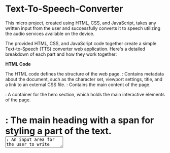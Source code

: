 # Text-To-Speech-Converter
This micro project, created using HTML, CSS, and JavaScript, takes any written input from the user and successfully converts it to speech utilizing the audio services available on the device.

The provided HTML, CSS, and JavaScript code together create a simple Text-to-Speech (TTS) converter web application. Here's a detailed breakdown of each part and how they work together:

**HTML Code**

The HTML code defines the structure of the web page.
    <head>:               Contains metadata about the document, such as the character set, viewport settings, title, and a link to an external CSS file.
    <body>:               Contains the main content of the page.
    <div class="hero">:   A container for the hero section, which holds the main interactive elements of the page.
    <h1>:                 The main heading with a span for styling a part of the text.
    <textarea>:           An input area for the user to write text.
    <div class="row">:    A container for the row elements.
    <select>:             A dropdown menu for selecting different voices.
    <button>:             A button that triggers the TTS functionality. It contains an image to visually indicate its purpose.


**CSS Code**

The CSS code styles the HTML elements, enhancing the visual presentation.
    Universal selector *:   Resets the margin and padding of all elements to 0, sets the font to 'Poppins', and ensures all elements follow the border-box box-sizing model.
    .hero:                  Styles the hero section to take full width and height, with a linear gradient background, center alignment, and white text color.
                            h1 and h1 span: Styles the main heading and its span.
    textarea:               Styles the text area input.
    textarea::placeholder:  Styles the placeholder text in the textarea.
    .row:                   Styles the row container.
    button:                 Styles the button.
    button img:             Styles the image inside the button.
    select:                 Styles the dropdown menu.


**JavaScript Code**

The JavaScript code handles the functionality of the TTS converter.
          let speech = new SpeechSynthesisUtterance();:                                        Creates a new instance of SpeechSynthesisUtterance, which represents the speech request.
          let voices = [];:                                                                    Initializes an empty array to hold the available voices.
          let voiceSelect = document.querySelector("select");:                                 Selects the dropdown menu element.
    Handling Voices
          window.speechSynthesis.onvoiceschanged:                                              An event handler that triggers when the list of available voices changes.
          voices = window.speechSynthesis.getVoices();:                                        Retrieves the available voices.
          speech.voice = voices[0];:                                                           Sets the initial voice to the first available voice.
          voices.forEach((voice, i) => (voiceSelect.options[i] = new Option(voice.name, i)));: Populates the dropdown menu with the available voices.
    Changing the Voice
          voiceSelect.addEventListener("change", () => { ... });:                              An event listener that changes the voice based on the user's selection from the dropdown menu.
          speech.voice = voices[voiceSelect.value];:                                           Updates the speech object's voice property with the selected voice.
    Handling Button Click
          document.querySelector("button").addEventListener("click", () => { ... });:          An event listener that triggers the speech synthesis when the button is clicked.
          speech.text = document.querySelector("textarea").value;:                             Sets the text to be spoken from the textarea's value.
          window.speechSynthesis.speak(speech);:                                               Initiates the speech synthesis with the set properties.


**Summary**

HTML: Structures the web page with a heading, a textarea for text input, a dropdown for voice selection, and a button to start the speech synthesis.
CSS: Styles the web page elements, making it visually appealing and user-friendly.
JavaScript: Handles the text-to-speech functionality:
Retrieves available voices and populates the dropdown.
Changes the speech voice based on user selection.
Reads aloud the text from the textarea when the button is clicked.
By combining these three components, the application allows users to input text, select a voice, and hear the spoken version of the input text.

